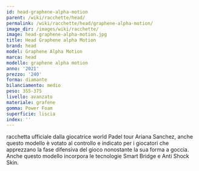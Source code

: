 ```yaml
---
id: head-graphene-alpha-motion
parent: /wiki/racchette/head/
permalink: /wiki/racchette/head/graphene-alpha-motion/
image_dir: /images/wiki/racchette/
image: head-graphene-alpha-motion.jpg
title: Head Graphene alpha Motion
brand: head
model: Graphene Alpha Motion
marca: head
modello: graphene alpha motion
anno: '2021'
prezzo: '240'
forma: diamante
bilanciamento: medio
peso: 355-375
livello: avanzato
materiale: grafene
gomma: Power Foam
superficie: liscia
index: ''
---
```

racchetta ufficiale dalla giocatrice world Padel tour Ariana Sanchez, anche questo modello è votato al controllo e indicato per i giocatori che apprezzano la fase difensiva del gioco nonostante la sua forma a goccia. Anche questo modello incorpora le tecnologie Smart Bridge e Anti Shock Skin.